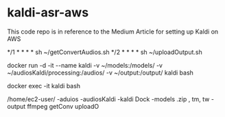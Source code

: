 # kaldi-asr-aws
This code repo is in reference to the Medium Article for setting up Kaldi on AWS

*/1 * * * * sh ~/getConvertAudios.sh
*/2 * * * * sh ~/uploadOutput.sh



docker run -d -it --name kaldi -v ~/models:/models/ -v ~/audiosKaldi/processing:/audios/ -v ~/output:/output/ kaldi bash


docker exec -it kaldi bash



/home/ec2-user/
-aduios
-audiosKaldi
-kaldi Dock
-models .zip , tm, tw
-output
ffmpeg
getConv
uploadO
